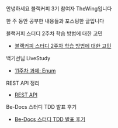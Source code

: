 안녕하세요 블랙커피 3기 참여자 TheWing입니다

한 주 동안 공부한 내용들과 포스팅한 글입니다

블랙커피 스터디 2주차 학습 방법에 대한 고민
- [블랙커피 스터디 2주차 학습 방법에 대한 고민](https://sujl95.tistory.com/69)


백기선님 LiveStudy

- [11주차 과제: Enum](https://sujl95.tistory.com/66)

REST API 정리

- [REST API](https://sujl95.tistory.com/68)

Be-Docs 스터디 TDD 발표 후기

- [Be-Docs 스터디 TDD 발표 후기](https://sujl95.tistory.com/70)

